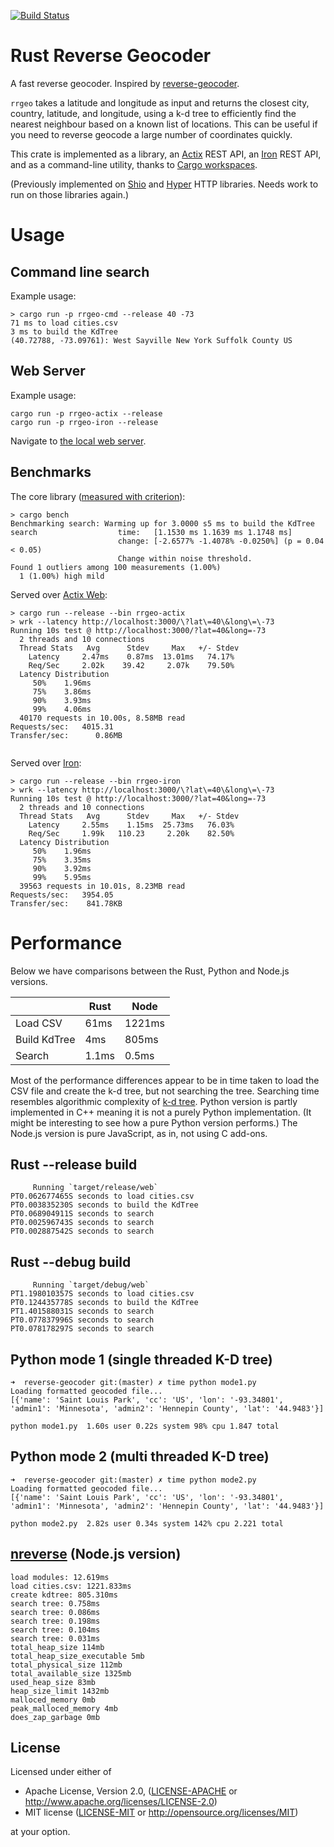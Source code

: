 [![Build Status](https://travis-ci.org/llambda/rrgeo.svg?branch=master)](https://travis-ci.org/llambda/rrgeo)

# Rust Reverse Geocoder
A fast reverse geocoder. Inspired by [reverse-geocoder](https://github.com/thampiman/reverse-geocoder).

`rrgeo` takes a latitude and longitude as input and returns the closest city, country, latitude, and longitude, using a k-d tree to efficiently find the nearest neighbour based on a known list of locations. This can be useful if you need to reverse geocode a large number of coordinates quickly.

This crate is implemented as a library, an [Actix](https://actix.rs/) REST API, an [Iron](https://github.com/iron/iron) REST API, and as a command-line utility, thanks to [Cargo workspaces](https://doc.rust-lang.org/book/second-edition/ch14-03-cargo-workspaces.html).

(Previously implemented on [Shio](https://github.com/mehcode/shio-rs) and [Hyper](https://github.com/hyperium/hyper) HTTP libraries. Needs work to run on those libraries again.)

# Usage

## Command line search

Example usage:

```
> cargo run -p rrgeo-cmd --release 40 -73
71 ms to load cities.csv
3 ms to build the KdTree
(40.72788, -73.09761): West Sayville New York Suffolk County US
```

## Web Server

Example usage:

```
cargo run -p rrgeo-actix --release
cargo run -p rrgeo-iron --release
```

Navigate to [the local web server](http://localhost:3000/?lat=40&long=-73).

## Benchmarks 

The core library ([measured with criterion](https://github.com/japaric/criterion.rs)):

```
> cargo bench
Benchmarking search: Warming up for 3.0000 s5 ms to build the KdTree
search                  time:   [1.1530 ms 1.1639 ms 1.1748 ms]                    
                        change: [-2.6577% -1.4078% -0.0250%] (p = 0.04 < 0.05)
                        Change within noise threshold.
Found 1 outliers among 100 measurements (1.00%)
  1 (1.00%) high mild

```


Served over [Actix Web](https://actix.rs/):

```
> cargo run --release --bin rrgeo-actix
> wrk --latency http://localhost:3000/\?lat\=40\&long\=\-73
Running 10s test @ http://localhost:3000/?lat=40&long=-73
  2 threads and 10 connections
  Thread Stats   Avg      Stdev     Max   +/- Stdev
    Latency     2.47ms    0.87ms  13.01ms   74.17%
    Req/Sec     2.02k    39.42     2.07k    79.50%
  Latency Distribution
     50%    1.96ms
     75%    3.86ms
     90%    3.93ms
     99%    4.06ms
  40170 requests in 10.00s, 8.58MB read
Requests/sec:   4015.31
Transfer/sec:      0.86MB


```

Served over [Iron](http://ironframework.io/):

```
> cargo run --release --bin rrgeo-iron
> wrk --latency http://localhost:3000/\?lat\=40\&long\=\-73
Running 10s test @ http://localhost:3000/?lat=40&long=-73
  2 threads and 10 connections
  Thread Stats   Avg      Stdev     Max   +/- Stdev
    Latency     2.55ms    1.15ms  25.73ms   76.03%
    Req/Sec     1.99k   110.23     2.20k    82.50%
  Latency Distribution
     50%    1.96ms
     75%    3.35ms
     90%    3.92ms
     99%    5.95ms
  39563 requests in 10.01s, 8.23MB read
Requests/sec:   3954.05
Transfer/sec:    841.78KB

```


# Performance

Below we have comparisons between the Rust, Python and Node.js versions.

|              | Rust | Node   |
|--------------|------|--------|
| Load CSV     | 61ms | 1221ms |
| Build KdTree | 4ms  | 805ms  |
| Search       | 1.1ms  | 0.5ms |

Most of the performance differences appear to be in time taken to load the CSV file and create the k-d tree, but not searching the tree. Searching time resembles algorithmic complexity of [k-d tree](https://en.wikipedia.org/wiki/K-d_tree). Python version is partly implemented in C++ meaning it is not a purely Python implementation. (It might be interesting to see how a pure Python version performs.) The Node.js version is pure JavaScript, as in, not using C add-ons.

## Rust --release build

```
     Running `target/release/web`
PT0.062677465S seconds to load cities.csv
PT0.003835230S seconds to build the KdTree
PT0.068904911S seconds to search
PT0.002596743S seconds to search
PT0.002887542S seconds to search

```

## Rust --debug build

```
     Running `target/debug/web`
PT1.198010357S seconds to load cities.csv
PT0.124435778S seconds to build the KdTree
PT1.401588031S seconds to search
PT0.077837996S seconds to search
PT0.078178297S seconds to search

```

## Python mode 1 (single threaded K-D tree)

```
➜  reverse-geocoder git:(master) ✗ time python mode1.py
Loading formatted geocoded file...
[{'name': 'Saint Louis Park', 'cc': 'US', 'lon': '-93.34801', 'admin1': 'Minnesota', 'admin2': 'Hennepin County', 'lat': '44.9483'}]

python mode1.py  1.60s user 0.22s system 98% cpu 1.847 total
```

## Python mode 2 (multi threaded K-D tree)

```
➜  reverse-geocoder git:(master) ✗ time python mode2.py
Loading formatted geocoded file...
[{'name': 'Saint Louis Park', 'cc': 'US', 'lon': '-93.34801', 'admin1': 'Minnesota', 'admin2': 'Hennepin County', 'lat': '44.9483'}]

python mode2.py  2.82s user 0.34s system 142% cpu 2.221 total
```

## [nreverse](https://github.com/llambda/nreverse) (Node.js version)

```
load modules: 12.619ms
load cities.csv: 1221.833ms
create kdtree: 805.310ms
search tree: 0.758ms
search tree: 0.086ms
search tree: 0.198ms
search tree: 0.104ms
search tree: 0.031ms
total_heap_size 114mb
total_heap_size_executable 5mb
total_physical_size 112mb
total_available_size 1325mb
used_heap_size 83mb
heap_size_limit 1432mb
malloced_memory 0mb
peak_malloced_memory 4mb
does_zap_garbage 0mb

```

## License

Licensed under either of

 * Apache License, Version 2.0, ([LICENSE-APACHE](LICENSE-APACHE) or http://www.apache.org/licenses/LICENSE-2.0)
 * MIT license ([LICENSE-MIT](LICENSE-MIT) or http://opensource.org/licenses/MIT)

at your option.


